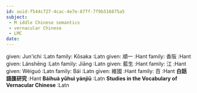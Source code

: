 ```yaml
---
id: uuid-f544c727-4cac-4e7e-877f-7f9b516875a5
subject: 
 - M iddle Chinese semantics
 - vernacular Chinese
 - LMC
date: 
---
```


given: Jun'ichi :Latn
family: Kōsaka :Latn
given: 順一 :Hant
family: 香阪 :Hant
given: Lánshēng :Latn
family: Jiāng :Latn
given: 藍生 :Hant
family: 江 :Hant
given: Wéiguó :Latn
family: Bái :Latn
given: 維國 :Hant
family: 百 :Hant
**白話語匯研究** :Hant
**Báihuà yǔhuì yánjiū** :Latn
**Studies in the Vocabulary of Vernacular Chinese** :Latn